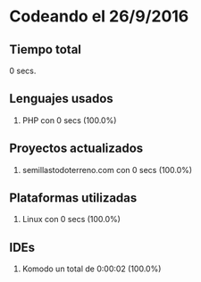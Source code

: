 # Codeando el 26/9/2016

## Tiempo total
0 secs.

## Lenguajes usados
1. PHP con 0 secs (100.0%)

## Proyectos actualizados
1. semillastodoterreno.com con 0 secs (100.0%)

## Plataformas utilizadas
1. Linux con 0 secs (100.0%)

## IDEs
1. Komodo un total de 0:00:02 (100.0%)
